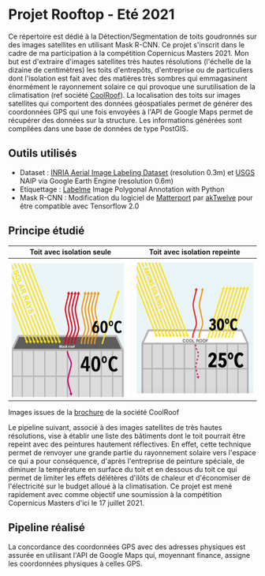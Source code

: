 # Projet Rooftop - Eté 2021
Ce répertoire est dédié à la Détection/Segmentation de toits goudronnés sur des images satellites en utilisant Mask R-CNN. Ce projet s'inscrit dans le cadre de ma participation à la compétition Copernicus Masters 2021. Mon but est d'extraire d'images satellites très hautes résolutions (l'échelle de la dizaine de centimètres) les toits d'entrepôts, d'entreprise ou de particuliers dont l'isolation est fait avec des matières très sombres qui emmagasinent énormément le rayonnement solaire ce qui provoque une surutilisation de la climatisation (ref société [CoolRoof](https://coolroof-france.com/en/)). La localisation des toits sur images satellites qui comportent des données géospatiales permet de générer des coordonnées GPS qui une fois envoyées à l'API de Google Maps permet de récupérer des données sur la structure. Les informations générées sont compilées dans une base de données de type PostGIS.

## Outils utilisés 

- Dataset : [INRIA Aerial Image Labeling Dataset](https://project.inria.fr/aerialimagelabeling/) (resolution 0.3m) et [USGS](https://earthexplorer.usgs.gov/) NAIP via Google Earth Engine (resolution 0.6m)
- Etiquettage : [Labelme](https://github.com/wkentaro/labelme) Image Polygonal Annotation with Python
- Mask R-CNN : Modification du logiciel de [Matterport](https://github.com/matterport/Mask_RCNN) par [akTwelve](https://github.com/akTwelve/Mask_RCNN) pour être compatible avec Tensorflow 2.0



## Principe étudié 


Toit avec isolation seule            |  Toit avec isolation repeinte
:-------------------------:|:-------------------------:
<img src="https://github.com/vintel38/RoofTop/blob/master/doc/images/heat.png" width="300" /> | <img src="https://github.com/vintel38/RoofTop/blob/master/doc/images/cool.png"  width="300" />
Images issues de la [brochure](https://coolroof-france.com/wp-content/uploads/2021/05/plaquette_commerciale_en-1.pdf) de la société CoolRoof   

Le pipeline suivant, associé à des images satellites de très hautes résolutions, vise à établir une liste des bâtiments dont le toit pourrait être repeint avec des peintures hautement réflectives. En effet, cette technique permet de renvoyer une grande partie du rayonnement solaire vers l'espace ce qui a pour conséquence, d'après l'entreprise de peinture spéciale, de diminuer la température en surface du toit et en dessous du toit ce qui permet de limiter les effets délétères d'ilôts de chaleur et d'économiser de l'électricité sur le budget alloué à la climatisation. Ce projet est mené rapidement avec comme objectif une soumission à la compétition Copernicus Masters d'ici le 17 juillet 2021. 

## Pipeline réalisé


La concordance des coordonnées GPS avec des adresses physiques est assurée en utilisant l'API de Google Maps qui, moyennant finance, assigne les coordonnées physiques à celles GPS. 
